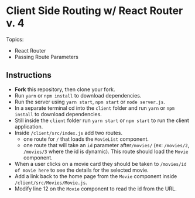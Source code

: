# Client Side Routing w/ React Router v. 4

Topics:

* React Router
* Passing Route Parameters

## Instructions
* **Fork** this repository, then clone your fork.
* Run `yarn` or `npm install` to download dependencies.
* Run the server using `yarn start`, `npm start` or `node server.js`.
* In a separate terminal cd into the `client` folder and run `yarn` or `npm install` to download dependencies.
* Still inside the `client` folder run `yarn start` or `npm start` to run the client application.
* Inside `/client/src/index.js` add two routes.
  * one route for `/` that loads the `MovieList` component.
  * one route that will take an `id` parameter after`/movies/` (ex: `/movies/2`, `/movies/3` where the id is dynamic). This route should load the `Movie` component.
* When a user clicks on a movie card they should be taken to `/movies/id of movie here` to see the details for the selected movie.
* Add a link back to the home page from the `Movie` component inside `/client/src/Movies/Movie.js`.
* Modify line 12 on the `Movie` component to read the id from the URL.